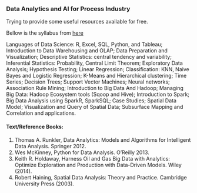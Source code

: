 ### Data Analytics and AI for Process Industry

Trying to provide some useful resources available for free.  

Bellow is the syllabus from [here](http://iipe.ac.in/wp-content/uploads/2019/06/1.-Syllabus_Petroleum-Engineering-17-05-2019-edited.pdf)  

Languages of Data Science: R, Excel, SQL, Python, and Tableau; Introduction to Data Warehousing and OLAP; Data Preparation and Visualization; Descriptive Statistics: central tendency and variability; Inferential Statistics: Probability, Central Limit Theorem; Exploratory Data Analysis; Hypothesis Testing; Linear Regression; Classification: KNN, Naive Bayes and Logistic Regression; K-Means and Hierarchical clustering; Time Series; Decision Trees; Support Vector Machines; Neural networks; Association Rule Mining; Introduction to Big Data And Hadoop; Managing Big Data: Hadoop Ecosystem tools (Sqoop and Hive); Introduction to Spark; Big Data Analysis using SparkR, SparkSQL; Case Studies; Spatial Data Model; Visualization and Query of Spatial Data; Subsurface Mapping and Correlation and applications.  

#### Text/Reference Books:  
1. Thomas A. Runkler, Data Analytics: Models and Algorithms for Intelligent Data Analysis. Springer 2012.  
2. Wes McKinney, Python for Data Analysis. O’Reilly 2013.  
3. Keith R. Holdaway, Harness Oil and Gas Big Data with Analytics: Optimize Exploration and Production with Data-Driven Models. Wiley (2014).  
4. Robert Haining, Spatial Data Analysis: Theory and Practice. Cambridge University Press (2003).  
